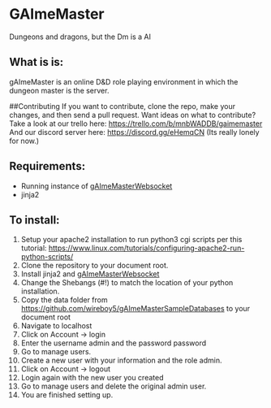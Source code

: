 # GAImeMaster
Dungeons and dragons, but the Dm is a AI

## What is is:
gAImeMaster is an online D&D role playing environment in which the dungeon master is the server.


##Contributing
If you want to contribute, clone the repo, make your changes, and then send a pull request. Want ideas on what to contribute? 
Take a look at our trello here: https://trello.com/b/mnbWADDB/gaimemaster 
And our discord server here: https://discord.gg/eHemqCN (Its really lonely for now.)

## Requirements:
* Running instance of [gAImeMasterWebsocket](https://github.com/wireboy5/GAImeMasterWebsocket) 
* jinja2

## To install:
1. Setup your apache2 installation to run python3 cgi scripts per this tutorial: https://www.linux.com/tutorials/configuring-apache2-run-python-scripts/
2. Clone the repository to your document root.
3. Install jinja2 and [gAImeMasterWebsocket](https://github.com/wireboy5/GAImeMasterWebsocket) 
3. Change the Shebangs (#!) to match the location of your python installation.
4. Copy the data folder from https://github.com/wireboy5/gAImeMasterSampleDatabases to your document root
5. Navigate to localhost
6. Click on Account -> login
7. Enter the username admin and the password password
8. Go to manage users.
9. Create a new user with your information and the role admin.
10. Click on Account -> logout
11. Login again with the new user you created
12. Go to manage users and delete the original admin user.
13. You are finished setting up.
